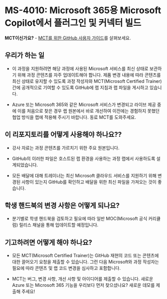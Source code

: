 # MS-4010: Microsoft 365용 Microsoft Copilot에서 플러그인 및 커넥터 빌드

**MCT이신가요?** - [MCT를 위한 GitHub 사용자 가이드](https://microsoftlearning.github.io/MCT-User-Guide/)를 살펴보세요.

## 우리가 하는 일

- 이 과정을 지원하려면 해당 과정에 사용된 Microsoft 서비스를 최신 상태로 보관하기 위해 과정 콘텐츠를 자주 업데이트해야 합니다. 제품 변경 내용에 따라 콘텐츠를 최신 상태로 유지할 수 있도록 과정 작성자와 MCT(Microsoft Certified Trainer) 간에 공개적으로 기여할 수 있도록 GitHub에 랩 지침과 랩 파일을 게시하고 있습니다.

- Azure 또는 Microsoft 365와 같은 Microsoft 서비스가 변경되고 라이브 제공 중에 이를 처음으로 찾은 경우 랩 원본에서 바로 개선하여 이전에는 경험하지 못했던 협업 방식을 랩에 적용해 주시기 바랍니다. 동료 MCT를 도와주세요.

## 이 리포지토리를 어떻게 사용해야 하나요??

- 강사 자료는 과정 콘텐츠를 가르치기 위한 주요 원본입니다.

- GitHub의 이러한 파일은 호스트된 랩 환경을 사용하는 과정 랩에서 사용하도록 설계되었습니다.

- 모든 배달에 대해 트레이너는 최신 Microsoft 클라우드 서비스를 지원하기 위해 변경된 사항이 있는지 GitHub를 확인하고 배달을 위한 최신 파일을 가져오는 것이 좋습니다.

## 학생 핸드북의 변경 사항은 어떻게 되나요?

- 분기별로 학생 핸드북을 검토하고 필요에 따라 일반 MOC(Microsoft 공식 커리큘럼) 릴리스 채널을 통해 업데이트할 예정입니다.

## 기고하려면 어떻게 해야 하나요?

- 모든 MCT(Microsoft Certified Trainer)는 GitHub 재현의 코드 또는 콘텐츠에 대한 끌어오기 요청을 제출할 수 있습니다. 그런 다음 Microsoft와 과정 작성자는 필요에 따라 콘텐츠 및 랩 코드 변경을 심사하고 포함합니다.

- MCT는 버그, 변경 사항, 개선 사항 및 아이디어를 제출할 수 있습니다. 새로운 Azure 또는 Microsoft 365 기능을 우리보다 먼저 찾으셨나요? 새로운 데모를 제출해 주세요!
